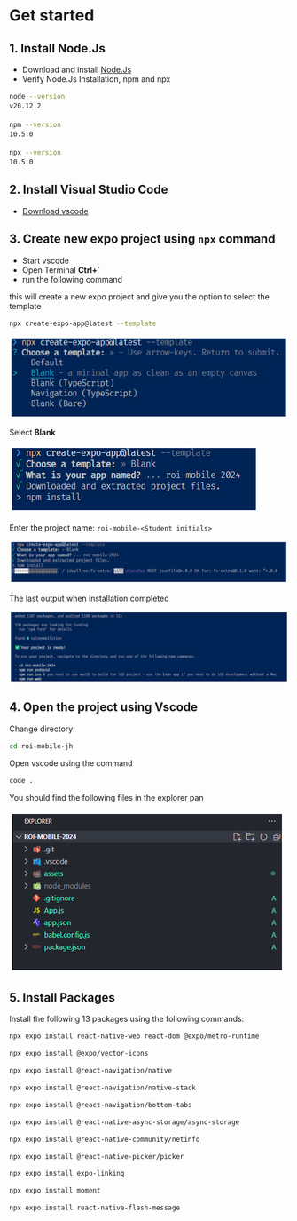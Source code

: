 # Get started

## 1. Install Node.Js

- Download and install [Node.Js](https://nodejs.org/en)
- Verify Node.Js Installation, npm and npx

```bash
node --version
v20.12.2

npm --version
10.5.0

npx --version
10.5.0
```

## 2. Install Visual Studio Code

- [Download vscode](https://code.visualstudio.com/download)

## 3. Create new expo project using `npx` command

- Start vscode
- Open Terminal **Ctrl+`**
- run the following command

this will create a new expo project and give you the option to select the template

```bash
npx create-expo-app@latest --template
```

![1](../Images/JH_2024-05-26-20-12-16.png)

Select **Blank**

![2](../Images/JH_2024-05-26-20-12-47.png)

Enter the project name: `roi-mobile-<Student initials>`

![3](../Images/JH_2024-05-26-20-14-35.png)

The last output when installation completed

![4](../Images/JH_2024-05-26-20-16-01.png)

## 4. Open the project using Vscode

Change directory

```bash
cd roi-mobile-jh
```

Open vscode using the command

```bash
code .
```

You should find the following files in the explorer pan

![5](../Images/JH_2024-05-26-20-18-27.png)

## 5. Install Packages

Install the following 13 packages using the following commands:

```bash
npx expo install react-native-web react-dom @expo/metro-runtime
```

```bash
npx expo install @expo/vector-icons
```

```bash
npx expo install @react-navigation/native
```

```bash
npx expo install @react-navigation/native-stack
```

```bash
npx expo install @react-navigation/bottom-tabs
```

```bash
npx expo install @react-native-async-storage/async-storage
```

```bash
npx expo install @react-native-community/netinfo
```

```bash
npx expo install @react-native-picker/picker
```

```bash
npx expo install expo-linking
```

```bash
npx expo install moment
```

```bash
npx expo install react-native-flash-message
```
